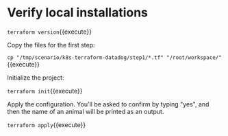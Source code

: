 # Verify local installations

`terraform version`{{execute}}

Copy the files for the first step:

`cp "/tmp/scenario/k8s-terraform-datadog/step1/*.tf" "/root/workspace/"`{{execute}}

Initialize the project:

`terraform init`{{execute}}

Apply the configuration. You'll be asked to confirm by typing "yes", and then the name of an animal will be printed as an output.

`terraform apply`{{execute}}
